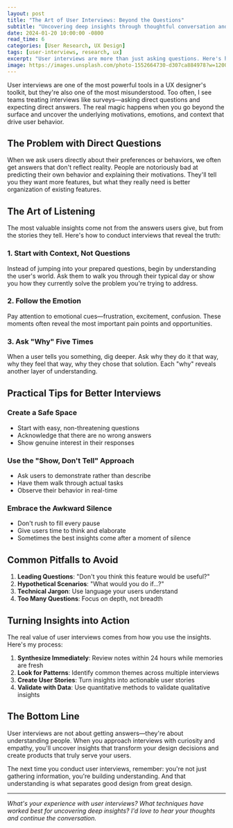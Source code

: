 ```yaml
---
layout: post
title: "The Art of User Interviews: Beyond the Questions"
subtitle: "Uncovering deep insights through thoughtful conversation and observation"
date: 2024-01-20 10:00:00 -0800
read_time: 6
categories: [User Research, UX Design]
tags: [user-interviews, research, ux]
excerpt: "User interviews are more than just asking questions. Here's how to conduct interviews that reveal deep insights about user behavior and motivations."
image: https://images.unsplash.com/photo-1552664730-d307ca884978?w=1200&h=600&fit=crop&crop=center
---
```


User interviews are one of the most powerful tools in a UX designer's toolkit, but they're also one of the most misunderstood. Too often, I see teams treating interviews like surveys—asking direct questions and expecting direct answers. The real magic happens when you go beyond the surface and uncover the underlying motivations, emotions, and context that drive user behavior.

## The Problem with Direct Questions

When we ask users directly about their preferences or behaviors, we often get answers that don't reflect reality. People are notoriously bad at predicting their own behavior and explaining their motivations. They'll tell you they want more features, but what they really need is better organization of existing features.

## The Art of Listening

The most valuable insights come not from the answers users give, but from the stories they tell. Here's how to conduct interviews that reveal the truth:

### 1. Start with Context, Not Questions

Instead of jumping into your prepared questions, begin by understanding the user's world. Ask them to walk you through their typical day or show you how they currently solve the problem you're trying to address.

### 2. Follow the Emotion

Pay attention to emotional cues—frustration, excitement, confusion. These moments often reveal the most important pain points and opportunities.

### 3. Ask "Why" Five Times

When a user tells you something, dig deeper. Ask why they do it that way, why they feel that way, why they chose that solution. Each "why" reveals another layer of understanding.

## Practical Tips for Better Interviews

### Create a Safe Space
- Start with easy, non-threatening questions
- Acknowledge that there are no wrong answers
- Show genuine interest in their responses

### Use the "Show, Don't Tell" Approach
- Ask users to demonstrate rather than describe
- Have them walk through actual tasks
- Observe their behavior in real-time

### Embrace the Awkward Silence
- Don't rush to fill every pause
- Give users time to think and elaborate
- Sometimes the best insights come after a moment of silence

## Common Pitfalls to Avoid

1. **Leading Questions**: "Don't you think this feature would be useful?"
2. **Hypothetical Scenarios**: "What would you do if...?"
3. **Technical Jargon**: Use language your users understand
4. **Too Many Questions**: Focus on depth, not breadth

## Turning Insights into Action

The real value of user interviews comes from how you use the insights. Here's my process:

1. **Synthesize Immediately**: Review notes within 24 hours while memories are fresh
2. **Look for Patterns**: Identify common themes across multiple interviews
3. **Create User Stories**: Turn insights into actionable user stories
4. **Validate with Data**: Use quantitative methods to validate qualitative insights

## The Bottom Line

User interviews are not about getting answers—they're about understanding people. When you approach interviews with curiosity and empathy, you'll uncover insights that transform your design decisions and create products that truly serve your users.

The next time you conduct user interviews, remember: you're not just gathering information, you're building understanding. And that understanding is what separates good design from great design.

---

*What's your experience with user interviews? What techniques have worked best for uncovering deep insights? I'd love to hear your thoughts and continue the conversation.*
